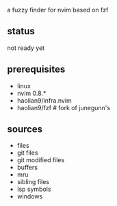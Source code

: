 
a fuzzy finder for nvim based on fzf

## status

not ready yet

## prerequisites
* linux
* nvim 0.8.*
* haolian9/infra.nvim
* haolian9/fzf # fork of junegunn's

## sources
* files
* git files
* git modified files
* buffers
* mru
* sibling files
* lsp symbols
* windows
